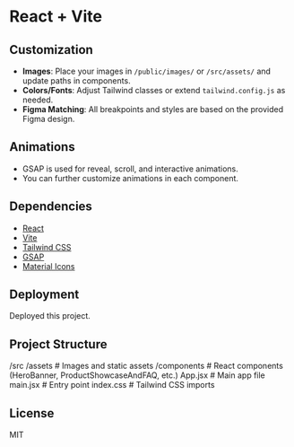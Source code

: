 # React + Vite


## Customization

- **Images**: Place your images in `/public/images/` or `/src/assets/` and update paths in components.
- **Colors/Fonts**: Adjust Tailwind classes or extend `tailwind.config.js` as needed.
- **Figma Matching**: All breakpoints and styles are based on the provided Figma design.

## Animations

- GSAP is used for reveal, scroll, and interactive animations.
- You can further customize animations in each component.

## Dependencies

- [React](https://react.dev/)
- [Vite](https://vitejs.dev/)
- [Tailwind CSS](https://tailwindcss.com/)
- [GSAP](https://greensock.com/gsap/)
- [Material Icons](https://fonts.google.com/icons)

## Deployment

Deployed this project.

## Project Structure
/src
  /assets                # Images and static assets
  /components            # React components (HeroBanner, ProductShowcaseAndFAQ, etc.)
  App.jsx                # Main app file
  main.jsx               # Entry point
  index.css              # Tailwind CSS imports

## License

MIT